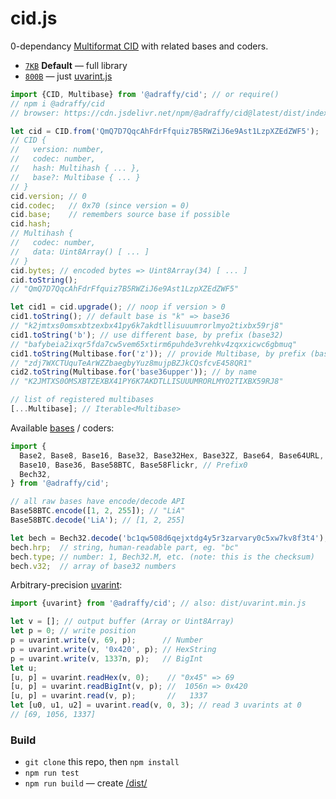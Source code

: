 # cid.js
0-dependancy [Multiformat CID](https://github.com/multiformats/cid/blob/master/README.md) with related bases and coders.

* [`7KB`](./dist/index.min.js) **Default** — full library
* [`800B`](./dist/uvarint.min.js) — just [uvarint.js](./src/uvarint.js)

```js
import {CID, Multibase} from '@adraffy/cid'; // or require()
// npm i @adraffy/cid
// browser: https://cdn.jsdelivr.net/npm/@adraffy/cid@latest/dist/index.min.js

let cid = CID.from('QmQ7D7QqcAhFdrFfquiz7B5RWZiJ6e9Ast1LzpXZEdZWF5');
// CID {
//   version: number,
//   codec: number,
//   hash: Multihash { ... },
//   base?: Multibase { ... }
// }
cid.version; // 0
cid.codec;   // 0x70 (since version = 0)
cid.base;    // remembers source base if possible
cid.hash;
// Multihash {
//   codec: number,
//   data: Uint8Array() [ ... ]
// }
cid.bytes; // encoded bytes => Uint8Array(34) [ ... ]
cid.toString();
// "QmQ7D7QqcAhFdrFfquiz7B5RWZiJ6e9Ast1LzpXZEdZWF5"

let cid1 = cid.upgrade(); // noop if version > 0
cid1.toString(); // default base is "k" => base36
// "k2jmtxs0omsxbtzexbx41py6k7akdtllisuuumrorlmyo2tixbx59rj8"
cid1.toString('b'); // use different base, by prefix (base32)
// "bafybeia2ixqr5fda7cw5vem65xtirm6puhde3vrehkv4zqxxicwc6gbmuq" 
cid1.toString(Multibase.for('z')); // provide Multibase, by prefix (base58btc)
// "zdj7WXCTUquTeArWZZbaegbyYuz8mujpBZJkCQsfcvE458QR1" 
cid2.toString(Multibase.for('base36upper')); // by name
// "K2JMTXS0OMSXBTZEXBX41PY6K7AKDTLLISUUUMRORLMYO2TIXBX59RJ8" 

// list of registered multibases
[...Multibase]; // Iterable<Multibase>
```

Available [bases](./src/bases.js#L60) / coders:
```js
import {
  Base2, Base8, Base16, Base32, Base32Hex, Base32Z, Base64, Base64URL, // RFC4648
  Base10, Base36, Base58BTC, Base58Flickr, // Prefix0
  Bech32,
} from '@adraffy/cid';

// all raw bases have encode/decode API
Base58BTC.encode([1, 2, 255]); // "LiA"
Base58BTC.decode('LiA'); // [1, 2, 255]

let bech = Bech32.decode('bc1qw508d6qejxtdg4y5r3zarvary0c5xw7kv8f3t4');
bech.hrp;  // string, human-readable part, eg. "bc"
bech.type; // number: 1, Bech32.M, etc. (note: this is the checksum)
bech.v32;  // array of base32 numbers
```

Arbitrary-precision [uvarint](./src/uvarint.js):
```js
import {uvarint} from '@adraffy/cid'; // also: dist/uvarint.min.js

let v = []; // output buffer (Array or Uint8Array)
let p = 0; // write position
p = uvarint.write(v, 69, p);      // Number
p = uvarint.write(v, '0x420', p); // HexString
p = uvarint.write(v, 1337n, p);   // BigInt
let u;
[u, p] = uvarint.readHex(v, 0);    // "0x45" => 69
[u, p] = uvarint.readBigInt(v, p); //  1056n => 0x420
[u, p] = uvarint.read(v, p);       //   1337
let [u0, u1, u2] = uvarint.read(v, 0, 3); // read 3 uvarints at 0
// [69, 1056, 1337]
```

### Build

* `git clone` this repo, then `npm install` 
* `npm run test`
* `npm run build` — create [/dist/](./dist/)
